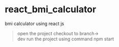 # react_bmi_calculator
bmi calculator using react js
> open the project
> checkout to branch->  
    dev
>run the project using command
    npm start